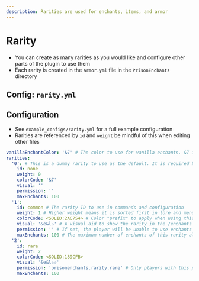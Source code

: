 ```yaml
---
description: Rarities are used for enchants, items, and armor
---
```


# Rarity

* You can create as many rarities as you would like and configure other parts of the plugin to use them
* Each rarity is created in the `armor.yml` file in the `PrisonEnchants` directory

## Config: `rarity.yml`

## Configuration

* See `example_configs/rarity.yml` for a full example configuration
* Rarities are referenced by `id` and `weight` be mindful of this when editing other files

```yaml
vanillaEnchantColor: '&7' # The color to use for vanilla enchants. &7 is the default color
rarities:
  '0': # This is a dummy rarity to use as the default. It is required but never actually shown
    id: none
    weight: 0
    colorCode: '&7'
    visual: ''
    permission: ''
    maxEnchants: 100
  '1':
    id: common # The rarity ID to use in commands and configuration
    weight: 1 # Higher weight means it is sorted first in lore and menus
    colorCode: <SOLID:2AC754> # Color "prefix" to apply when using this rarity
    visual: '&e&l✩' # A visual aid to show the rarity in the /enchants menu
    permission: '' # If set, the player will be unable to use enchants of this rarity (they will not activate)
    maxEnchants: 100 # The maximum number of enchants of this rarity allowed on an item. Set to a high number to ignore
  '2':
    id: rare
    weight: 2
    colorCode: <SOLID:189CFB>
    visual: '&e&l✩✩'
    permission: 'prisonenchants.rarity.rare' # Only players with this permission will have rare enchants activate
    maxEnchants: 100
```
